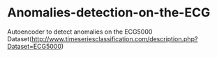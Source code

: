 # Anomalies-detection-on-the-ECG

Autoencoder to detect anomalies on the ECG5000 Dataset(http://www.timeseriesclassification.com/description.php?Dataset=ECG5000)
